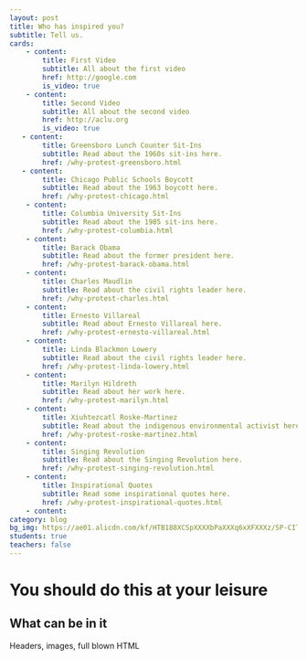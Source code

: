 ```yaml
---
layout: post
title: Who has inspired you?
subtitle: Tell us.
cards:
    - content:
        title: First Video
        subtitle: All about the first video
        href: http://google.com
        is_video: true
    - content:
        title: Second Video
        subtitle: All about the second video
        href: http://aclu.org
        is_video: true
   - content:
        title: Greensboro Lunch Counter Sit-Ins
        subtitle: Read about the 1960s sit-ins here.
        href: /why-protest-greensboro.html
   - content:
        title: Chicago Public Schools Boycott
        subtitle: Read about the 1963 boycott here.
        href: /why-protest-chicago.html    
    - content: 
        title: Columbia University Sit-Ins
        subtitle: Read about the 1985 sit-ins here.
        href: /why-protest-columbia.html
    - content:
        title: Barack Obama
        subtitle: Read about the former president here.
        href: /why-protest-barack-obama.html
    - content:
        title: Charles Maudlin
        subtitle: Read about the civil rights leader here.
        href: /why-protest-charles.html
    - content:
        title: Ernesto Villareal
        subtitle: Read about Ernesto Villareal here.
        href: /why-protest-ernesto-villareal.html
    - content:
        title: Linda Blackmon Lowery 
        subtitle: Read about the civil rights leader here.
        href: /why-protest-linda-lowery.html
    - content:
        title: Marilyn Hildreth
        subtitle: Read about her work here.
        href: /why-protest-marilyn.html
    - content:
        title: Xiuhtezcatl Roske-Martinez
        subtitle: Read about the indigenous environmental activist here.
        href: /why-protest-roske-martinez.html
    - content:
        title: Singing Revolution
        subtitle: Read about the Singing Revolution here.
        href: /why-protest-singing-revolution.html
    - content:
        title: Inspirational Quotes
        subtitle: Read some inspirational quotes here.
        href: /why-protest-inspirational-quotes.html
    - content: 
category: blog
bg_img: https://ae01.alicdn.com/kf/HTB188XCSpXXXXbPaXXXq6xXFXXXz/SP-CITY-New-Colored-Ball-Cute-Socks-Women-Fashion-Winter-Warm-Short-Socks-Japan-Style-Popular.jpg_640x640.jpgÍ
students: true
teachers: false
---
```


You should do this at your leisure
==================================

## What can be in it

Headers, images, full blown HTML

